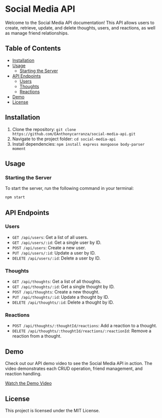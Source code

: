 # Social Media API

Welcome to the Social Media API documentation! This API allows users to create, retrieve, update, and delete thoughts, users, and reactions, as well as manage friend relationships.

## Table of Contents

- [Installation](#installation)
- [Usage](#usage)
  - [Starting the Server](#starting-the-server)
- [API Endpoints](#api-endpoints)
  - [Users](#users)
  - [Thoughts](#thoughts)
  - [Reactions](#reactions)
- [Demo](#demo)
- [License](#license)

## Installation

1. Clone the repository: `git clone https://github.com/EAnthonycarranza/social-media-api.git`
2. Navigate to the project folder: `cd social-media-api`
3. Install dependencies: `npm install express mongoose body-parser moment`

## Usage

### Starting the Server

To start the server, run the following command in your terminal:

```bash
npm start
```

## API Endpoints

### Users

- `GET /api/users`: Get a list of all users.
- `GET /api/users/:id`: Get a single user by ID.
- `POST /api/users`: Create a new user.
- `PUT /api/users/:id`: Update a user by ID.
- `DELETE /api/users/:id`: Delete a user by ID.

### Thoughts

- `GET /api/thoughts`: Get a list of all thoughts.
- `GET /api/thoughts/:id`: Get a single thought by ID.
- `POST /api/thoughts`: Create a new thought.
- `PUT /api/thoughts/:id`: Update a thought by ID.
- `DELETE /api/thoughts/:id`: Delete a thought by ID.

### Reactions

- `POST /api/thoughts/:thoughtId/reactions`: Add a reaction to a thought.
- `DELETE /api/thoughts/:thoughtId/reactions/:reactionId`: Remove a reaction from a thought.

## Demo

Check out our API demo video to see the Social Media API in action. The video demonstrates each CRUD operation, friend management, and reaction handling.

[Watch the Demo Video](https://youtu.be/HVc1zJpcKns)

## License

This project is licensed under the MIT License.
